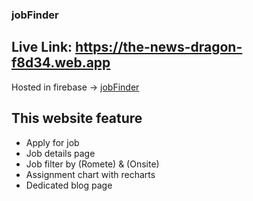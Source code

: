 ### jobFinder

## Live Link:  https://the-news-dragon-f8d34.web.app
Hosted in firebase -> [jobFinder]( https://the-news-dragon-f8d34.web.app)

## This website feature

- Apply for job
- Job details page 
- Job filter by (Romete) & (Onsite)
- Assignment chart with recharts
- Dedicated blog page
